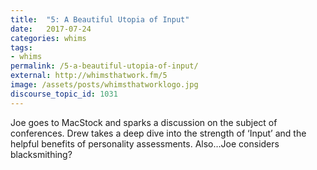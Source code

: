 ```yaml
---
title:  "5: A Beautiful Utopia of Input"
date:   2017-07-24
categories: whims
tags:
- whims
permalink: /5-a-beautiful-utopia-of-input/
external: http://whimsthatwork.fm/5
image: /assets/posts/whimsthatworklogo.jpg
discourse_topic_id: 1031
---
```

Joe goes to MacStock and sparks a discussion on the subject of conferences. Drew takes a deep dive into the strength of ‘Input’ and the helpful benefits of personality assessments. Also…Joe considers blacksmithing?
<!--more-->
